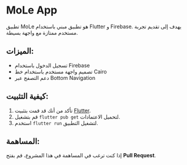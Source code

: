 # MoLe App
تطبيق MoLe هو تطبيق مبني باستخدام Flutter و Firebase. يهدف إلى تقديم تجربة مستخدم ممتازة مع واجهة بسيطة.

## الميزات:
- تسجيل الدخول باستخدام Firebase
- تصميم واجهة مستخدم باستخدام خط Cairo
- دعم التصفح عبر Bottom Navigation

## كيفية التثبيت:
1. تأكد من أنك قد قمت بتثبيت [Flutter](https://flutter.dev).
2. قم بتشغيل `flutter pub get` لتحميل الاعتمادات.
3. استخدم `flutter run` لتشغيل التطبيق.

## المساهمة:
إذا كنت ترغب في المساهمة في هذا المشروع، قم بفتح **Pull Request**.
